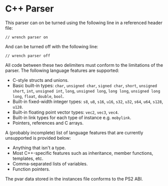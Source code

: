 # C++ Parser

This parser can on be turned using the following line in a referenced header file:

```
// wrench parser on
```

And can be turned off with the following line:

```
// wrench parser off
```

All code between these two delimiters must conform to the limitations of the parser. The following language features are supported:

- C-style structs and unions.
- Basic built-in types: `char`, `unsigned char`, `signed char`, `short`, `unsigned short`, `int`, `unsigned int`, `long`, `unsigned long`, `long long`, `unsigned long long`, `float`, `double`, `bool`.
- Built-in fixed-width integer types: `s8`, `u8`, `s16`, `u16`, `s32`, `u32`, `s64`, `u64`, `s128`, `u128`.
- Built-in floating point vector types: `vec2`, `vec3`, `vec4`.
- Built-in link types for each type of instance e.g. `mobylink`.
- Pointers, references and C arrays.

A (probably incomplete) list of language features that are currently unsupported is provided below:

- Anything that isn't a type.
- Most C++-specific features such as inheritance, member functions, templates, etc.
- Comma-separated lists of variables.
- Function pointers.

The pvar data stored in the instances file conforms to the PS2 ABI.
